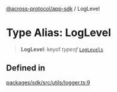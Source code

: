 [@across-protocol/app-sdk](../README.md) / LogLevel

# Type Alias: LogLevel

> **LogLevel**: keyof *typeof* [`LogLevels`](../variables/LogLevels.md)

## Defined in

[packages/sdk/src/utils/logger.ts:9](https://github.com/across-protocol/toolkit/blob/d027d7c23e7230b7b5f439570f9efd60c1d715ce/packages/sdk/src/utils/logger.ts#L9)
